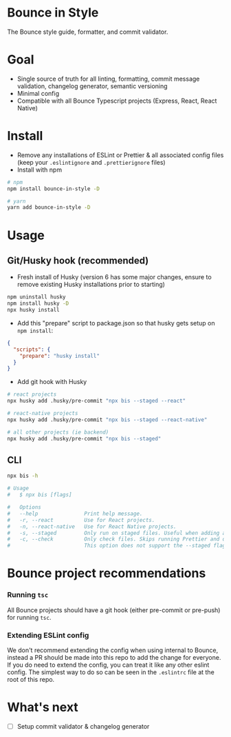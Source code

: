 # Bounce in Style

The Bounce style guide, formatter, and commit validator.

# Goal

- Single source of truth for all linting, formatting, commit message validation, changelog generator, semantic versioning
- Minimal config
- Compatible with all Bounce Typescript projects (Express, React, React Native)

# Install

- Remove any installations of ESLint or Prettier & all associated config files (keep your `.eslintignore` and `.prettierignore` files)
- Install with npm

```bash
# npm
npm install bounce-in-style -D

# yarn
yarn add bounce-in-style -D
```

# Usage

## Git/Husky hook (recommended)

- Fresh install of Husky (version 6 has some major changes, ensure to remove existing Husky installations prior to starting)

```bash
npm uninstall husky
npm install husky -D
npx husky install
```

- Add this "prepare" script to package.json so that husky gets setup on `npm install`:

```json
{
  "scripts": {
    "prepare": "husky install"
  }
}
```

- Add git hook with Husky

```bash
# react projects
npx husky add .husky/pre-commit "npx bis --staged --react"

# react-native projects
npx husky add .husky/pre-commit "npx bis --staged --react-native"

# all other projects (ie backend)
npx husky add .husky/pre-commit "npx bis --staged"
```

## CLI

```bash
npx bis -h

# Usage
#   $ npx bis [flags]

#   Options
#   --help               Print help message.
#   -r, --react          Use for React projects.
#   -n, --react-native   Use for React Native projects.
#   -s, --staged         Only run on staged files. Useful when adding as a git hook.
#   -c, --check          Only check files. Skips running Prettier and doesn't use the --fix flag for ESLint.
#                        This option does not support the --staged flag.
```

# Bounce project recommendations

### Running `tsc`

All Bounce projects should have a git hook (either pre-commit or pre-push) for running `tsc`.

### Extending ESLint config

We don't recommend extending the config when using internal to Bounce, instead a PR should be made into this repo to add the change for everyone. If you do need to extend the config, you can treat it like any other eslint config. The simplest way to do so can be seen in the `.eslintrc` file at the root of this repo.

# What's next

- [ ] Setup commit validator & changelog generator
